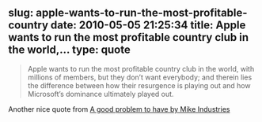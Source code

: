 slug: apple-wants-to-run-the-most-profitable-country
date: 2010-05-05 21:25:34
title: Apple wants to run the most profitable country club in the world,...
type: quote
---

> Apple wants to run the most profitable country club in the world, with millions of members, but they don’t want everybody; and therein lies the difference between how their resurgence is playing out and how Microsoft’s dominance ultimately played out.

Another nice quote from [A good problem to have by Mike Industries](http://www.mikeindustries.com/blog/archive/2010/05/a-good-problem-to-have)
